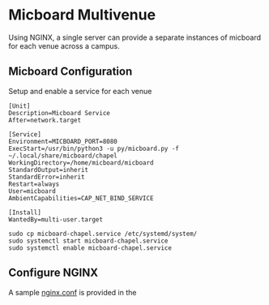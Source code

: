 # Micboard Multivenue
Using NGINX, a single server can provide a separate instances of micboard for each venue across a campus.


## Micboard Configuration
Setup and enable a service for each venue

```
[Unit]
Description=Micboard Service
After=network.target

[Service]
Environment=MICBOARD_PORT=8080
ExecStart=/usr/bin/python3 -u py/micboard.py -f ~/.local/share/micboard/chapel
WorkingDirectory=/home/micboard/micboard
StandardOutput=inherit
StandardError=inherit
Restart=always
User=micboard
AmbientCapabilities=CAP_NET_BIND_SERVICE

[Install]
WantedBy=multi-user.target
```

```
sudo cp micboard-chapel.service /etc/systemd/system/
sudo systemctl start micboard-chapel.service
sudo systemctl enable micboard-chapel.service
```


## Configure NGINX
A sample [nginx.conf](docs/nginx-sample.conf) is provided in the 
